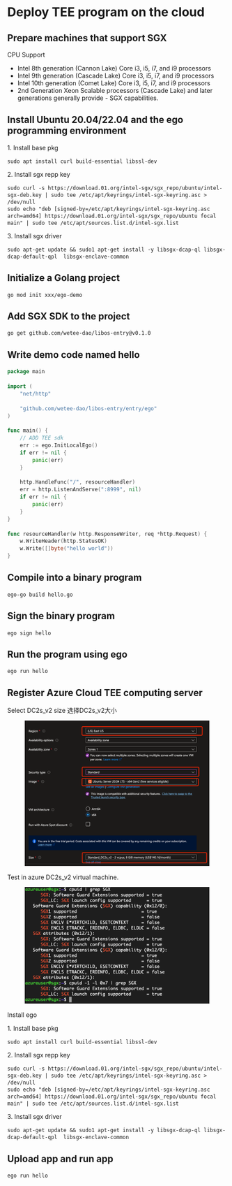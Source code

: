 # Deploy TEE program on the cloud

## Prepare machines that support SGX

CPU Support

* Intel 8th generation (Cannon Lake) Core i3, i5, i7, and i9 processors
* Intel 9th generation (Cascade Lake) Core i3, i5, i7, and i9 processors
* Intel 10th generation (Comet Lake) Core i3, i5, i7, and i9 processors
* 2nd Generation Xeon Scalable processors (Cascade Lake) and later generations generally provide - SGX capabilities.

## Install Ubuntu 20.04/22.04 and the ego programming environment

1\. Install base pkg

```
sudo apt install curl build-essential libssl-dev
```

2\. Install sgx repp key

```
sudo curl -s https://download.01.org/intel-sgx/sgx_repo/ubuntu/intel-sgx-deb.key | sudo tee /etc/apt/keyrings/intel-sgx-keyring.asc > /dev/null
sudo echo "deb [signed-by=/etc/apt/keyrings/intel-sgx-keyring.asc arch=amd64] https://download.01.org/intel-sgx/sgx_repo/ubuntu focal main" | sudo tee /etc/apt/sources.list.d/intel-sgx.list
```

3\. Install sgx driver

```
sudo apt-get update && sudo1 apt-get install -y libsgx-dcap-ql libsgx-dcap-default-qpl  libsgx-enclave-common 
```



## Initialize a Golang project

```
go mod init xxx/ego-demo
```

## Add SGX SDK to the project

```
go get github.com/wetee-dao/libos-entry@v0.1.0
```

## Write demo code named hello

```go
package main

import (
	"net/http"

	"github.com/wetee-dao/libos-entry/entry/ego"
)

func main() {
	// ADD TEE sdk
	err := ego.InitLocalEgo()
	if err != nil {
		panic(err)
	}

	http.HandleFunc("/", resourceHandler)
	err = http.ListenAndServe(":8999", nil)
	if err != nil {
		panic(err)
	}
}

func resourceHandler(w http.ResponseWriter, req *http.Request) {
	w.WriteHeader(http.StatusOK)
	w.Write([]byte("hello world"))
}

```

## Compile into a binary program

```
ego-go build hello.go
```

## Sign the binary program

```
ego sign hello
```

## Run the program using ego

```
ego run hello
```

## Register Azure Cloud TEE computing server

Select DC2s\_v2 size 选择DC2s\_v2大小

<figure><img src="../.gitbook/assets/image.png" alt=""><figcaption></figcaption></figure>

Test  in azure DC2s\_v2 virtual machine.

<figure><img src="../.gitbook/assets/image (1).png" alt=""><figcaption></figcaption></figure>

Install ego

1\. Install base pkg

```
sudo apt install curl build-essential libssl-dev
```

2\. Install sgx repp key

```
sudo curl -s https://download.01.org/intel-sgx/sgx_repo/ubuntu/intel-sgx-deb.key | sudo tee /etc/apt/keyrings/intel-sgx-keyring.asc > /dev/null
sudo echo "deb [signed-by=/etc/apt/keyrings/intel-sgx-keyring.asc arch=amd64] https://download.01.org/intel-sgx/sgx_repo/ubuntu focal main" | sudo tee /etc/apt/sources.list.d/intel-sgx.list
```

3\. Install sgx driver

```
sudo apt-get update && sudo1 apt-get install -y libsgx-dcap-ql libsgx-dcap-default-qpl  libsgx-enclave-common 
```

## Upload app and run app

```
ego run hello
```
